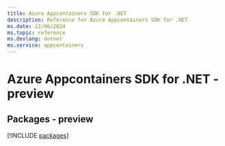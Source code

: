 ```yaml
---
title: Azure Appcontainers SDK for .NET
description: Reference for Azure Appcontainers SDK for .NET
ms.date: 12/06/2024
ms.topic: reference
ms.devlang: dotnet
ms.service: appcontainers
---
```

# Azure Appcontainers SDK for .NET - preview
## Packages - preview
[!INCLUDE [packages](appcontainers-index.md)]